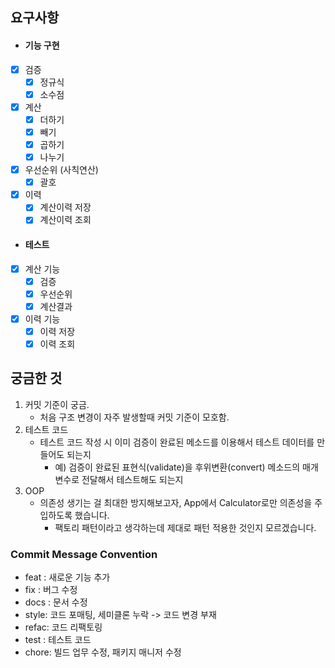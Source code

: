 ## 요구사항
- #### 기능 구현
- [x] 검증
  - [x] 정규식
  - [x] 소수점
- [x] 계산
  - [x] 더하기
  - [x] 빼기
  - [x] 곱하기
  - [x] 나누기
- [x] 우선순위 (사칙연산)
  - [x] 괄호
- [x] 이력
  - [x] 계산이력 저장
  - [x] 계산이력 조회
  
- #### 테스트
- [x] 계산 기능
  - [x] 검증 
  - [x] 우선순위
  - [x] 계산결과
- [x] 이력 기능
  - [x] 이력 저장
  - [x] 이력 조회

## 궁금한 것
1. 커밋 기준이 궁금.
   * 처음 구조 변경이 자주 발생할때 커밋 기준이 모호함.
2. 테스트 코드
   * 테스트 코드 작성 시 이미 검증이 완료된 메소드를 이용해서 테스트 데이터를 만들어도 되는지
     * 예) 검증이 완료된 표현식(validate)을 후위변환(convert) 메소드의 매개변수로 전달해서 테스트해도 되는지
3. OOP
    * 의존성 생기는 걸 최대한 방지해보고자, App에서 Calculator로만 의존성을 주입하도록 했습니다.
      * 팩토리 패턴이라고 생각하는데 제대로 패턴 적용한 것인지 모르겠습니다.

### Commit Message Convention
- feat : 새로운 기능 추가
- fix  : 버그 수정
- docs : 문서 수정
- style: 코드 포매팅, 세미클론 누락 -> 코드 변경 부재
- refac: 코드 리팩토링
- test : 테스트 코드
- chore: 빌드 업무 수정, 패키지 매니저 수정